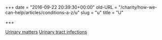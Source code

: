 +++
date = "2016-09-22 20:39:30+00:00"
old-URL = "/charity/how-we-can-help/articles/conditions-a-z/u"
slug = "u"
title = "U"

+++

[Urinary matters](http://localhost/how-we-can-help-you/conditions-a-z/urinary-matters/)
[Urinary tract infections](http://localhost/how-we-can-help-you/conditions-a-z/a-common-problem-for-women/)
